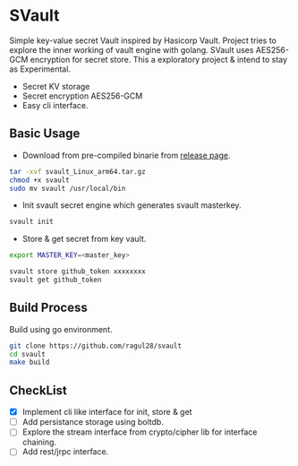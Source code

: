 # SVault

Simple key-value secret Vault inspired by Hasicorp Vault. Project tries to explore the inner working of vault engine with golang. SVault uses AES256-GCM encryption for secret store. This a exploratory project & intend to stay as Experimental.

* Secret KV storage
* Secret encryption AES256-GCM
* Easy cli interface.

## Basic Usage

* Download from pre-compiled binarie from [release page](https://github.com/ragul28/svault/releases).

```sh
tar -xvf svault_Linux_arm64.tar.gz
chmod +x svault
sudo mv svault /usr/local/bin
```

* Init svault secret engine which generates svault masterkey.
```sh
svault init
```

* Store & get secret from key vault.
```sh
export MASTER_KEY=<master_key>

svault store github_token xxxxxxxx
svault get github_token
```

## Build Process

Build using go environment.
```sh
git clone https://github.com/ragul28/svault
cd svault
make build
```

## CheckList

- [x] Implement cli like interface for init, store & get
- [ ] Add persistance storage using boltdb.
- [ ] Explore the stream interface from crypto/cipher lib for interface chaining. 
- [ ] Add rest/jrpc interface.